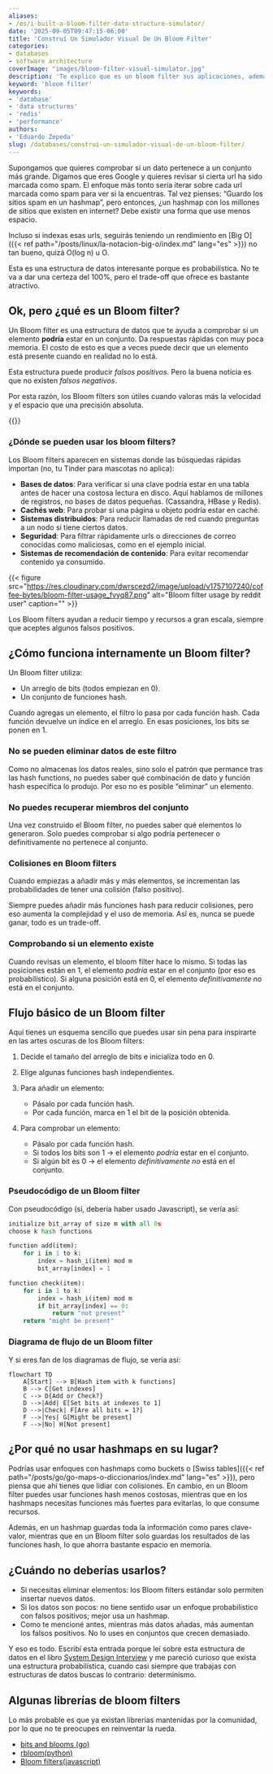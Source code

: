 ```yaml
---
aliases:
- /es/i-built-a-bloom-filter-data-structure-simulator/
date: '2025-09-05T09:47:15-06:00'
title: 'Construí Un Simulador Visual De Un Bloom Filter'
categories:
- databases
- software architecture
coverImage: "images/bloom-filter-visual-simulator.jpg"
description: 'Te explico que es un bloom filter sus aplicaciones, además usa el simulador de esta estructura de datos en tiempo real y mira como funciona internamente'
keyword: 'bloom filter'
keywords:
- 'database'
- 'data structures'
- 'redis'
- 'performance'
authors:
- 'Eduardo Zepeda'
slug: /databases/construi-un-simulador-visual-de-un-bloom-filter/
---
```


Supongamos que quieres comprobar si un dato pertenece a un conjunto más grande. Digamos que eres Google y quieres revisar si cierta url ha sido marcada como spam. El enfoque más tonto sería iterar sobre cada url marcada como spam para ver si la encuentras. Tal vez pienses: “Guardo los sitios spam en un hashmap”, pero entonces, ¿un hashmap con los millones de sitios que existen en internet? Debe existir una forma que use menos espacio.

Incluso si indexas esas urls, seguirás teniendo un rendimiento en [Big O]({{< ref path="/posts/linux/la-notacion-big-o/index.md" lang="es" >}}) no tan bueno, quizá O(log n) u O.

Esta es una estructura de datos interesante porque es probabilística. No te va a dar una certeza del 100%, pero el trade-off que ofrece es bastante atractivo.

## Ok, pero ¿qué es un Bloom filter?

Un Bloom filter es una estructura de datos que te ayuda a comprobar si un elemento **podría** estar en un conjunto. Da respuestas rápidas con muy poca memoria. El costo de esto es que a veces puede decir que un elemento está presente cuando en realidad no lo está.

Esta estructura puede producir *falsos positivos*. Pero la buena noticia es que no existen *falsos negativos*.

Por esta razón, los Bloom filters son útiles cuando valoras más la velocidad y el espacio que una precisión absoluta.

{{<bloomFilter>}}

### ¿Dónde se pueden usar los bloom filters?

Los Bloom filters aparecen en sistemas donde las búsquedas rápidas importan (no, tu Tinder para mascotas no aplica):

* **Bases de datos**: Para verificar si una clave podría estar en una tabla antes de hacer una costosa lectura en disco. Aquí hablamos de millones de registros, no bases de datos pequeñas. (Cassandra, HBase y Redis).
* **Cachés web**: Para probar si una página u objeto podría estar en caché.
* **Sistemas distribuidos**: Para reducir llamadas de red cuando preguntas a un nodo si tiene ciertos datos.
* **Seguridad**: Para filtrar rápidamente urls o direcciones de correo conocidas como maliciosas, como en el ejemplo inicial.
* **Sistemas de recomendación de contenido**: Para evitar recomendar contenido ya consumido.

{{< figure src="https://res.cloudinary.com/dwrscezd2/image/upload/v1757107240/coffee-bytes/bloom-filter-usage_fvyq87.png" alt="Bloom filter usage by reddit user" caption="" >}}

Los Bloom filters ayudan a reducir tiempo y recursos a gran escala, siempre que aceptes algunos falsos positivos.

## ¿Cómo funciona internamente un Bloom filter?

Un Bloom filter utiliza:

* Un arreglo de bits (todos empiezan en 0).
* Un conjunto de funciones hash.

Cuando agregas un elemento, el filtro lo pasa por cada función hash. Cada función devuelve un índice en el arreglo. En esas posiciones, los bits se ponen en 1.

### No se pueden eliminar datos de este filtro

Como no almacenas los datos reales, sino solo el patrón que permance tras las hash functions, no puedes saber qué combinación de dato y función hash específica lo produjo. Por eso no es posible “eliminar” un elemento.

### No puedes recuperar miembros del conjunto

Una vez construido el Bloom filter, no puedes saber qué elementos lo generaron. Solo puedes comprobar si algo podría pertenecer o definitivamente no pertenece al conjunto.

### Colisiones en Bloom filters

Cuando empiezas a añadir más y más elementos, se incrementan las probabilidades de tener una colisión (falso positivo).

Siempre puedes añadir más funciones hash para reducir colisiones, pero eso aumenta la complejidad y el uso de memoria. Así es, nunca se puede ganar, todo es un trade-off.

### Comprobando si un elemento existe

Cuando revisas un elemento, el bloom filter hace lo mismo. Si todas las posiciones están en 1, el elemento *podría* estar en el conjunto (por eso es probabilístico). Si alguna posición está en 0, el elemento *definitivamente* no está en el conjunto.

## Flujo básico de un Bloom filter

Aquí tienes un esquema sencillo que puedes usar sin pena para inspirarte en las artes oscuras de los Bloom filters:

1. Decide el tamaño del arreglo de bits e inicializa todo en 0.

2. Elige algunas funciones hash independientes.

3. Para añadir un elemento:

   * Pásalo por cada función hash.
   * Por cada función, marca en 1 el bit de la posición obtenida.

4. Para comprobar un elemento:

   * Pásalo por cada función hash.
   * Si todos los bits son 1 → el elemento *podría* estar en el conjunto.
   * Si algún bit es 0 → el elemento *definitivamente no* está en el conjunto.

### Pseudocódigo de un Bloom filter

Con pseudocódigo (sí, debería haber usado Javascript), se vería así:

```python
initialize bit_array of size m with all 0s
choose k hash functions

function add(item):
    for i in 1 to k:
        index = hash_i(item) mod m
        bit_array[index] = 1

function check(item):
    for i in 1 to k:
        index = hash_i(item) mod m
        if bit_array[index] == 0:
            return "not present"
    return "might be present"
```

### Diagrama de flujo de un Bloom filter

Y si eres fan de los diagramas de flujo, se vería así:

```mermaid
flowchart TD
    A[Start] --> B[Hash item with k functions]
    B --> C[Get indexes]
    C --> D{Add or Check?}
    D -->|Add| E[Set bits at indexes to 1]
    D -->|Check| F[Are all bits = 1?]
    F -->|Yes| G[Might be present]
    F -->|No| H[Not present]
```

## ¿Por qué no usar hashmaps en su lugar?

Podrías usar enfoques con hashmaps como buckets o [Swiss tables]({{< ref path="/posts/go/go-maps-o-diccionarios/index.md" lang="es" >}}), pero piensa que ahí tienes que lidiar con colisiones. En cambio, en un Bloom filter puedes usar funciones hash menos costosas, mientras que en los hashmaps necesitas funciones más fuertes para evitarlas, lo que consume recursos.

Además, en un hashmap guardas toda la información como pares clave-valor, mientras que en un Bloom filter solo guardas los resultados de las funciones hash, lo que ahorra bastante espacio en memoria.

## ¿Cuándo no deberías usarlos?

* Si necesitas eliminar elementos: los Bloom filters estándar solo permiten insertar nuevos datos.
* Si los datos son pocos: no tiene sentido usar un enfoque probabilístico con falsos positivos; mejor usa un hashmap.
* Como te mencioné antes, mientras más datos añadas, más aumentan los falsos positivos. No lo uses en conjuntos que crecen demasiado.

Y eso es todo. Escribí esta entrada porque leí sobre esta estructura de datos en el libro [System Design Interview](https://amzn.to/41rodp3#?) y me pareció curioso que exista una estructura probabilística, cuando casi siempre que trabajas con estructuras de datos buscas lo contrario: determinismo.

## Algunas librerías de bloom filters

Lo más probable es que ya existan librerías mantenidas por la comunidad, por lo que no te preocupes en reinventar la rueda. 

- [bits and blooms (go)](https://github.com/bits-and-blooms/bloom#?)
- [rbloom(python)](https://github.com/KenanHanke/rbloom#?)
- [Bloom filters(javascript)](https://www.npmjs.com/package/bloom-filters#?)